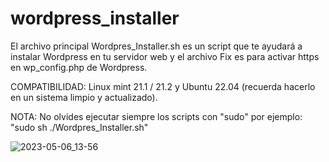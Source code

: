 # wordpress_installer

El archivo principal Wordpres_Installer.sh es un script que te ayudará a instalar Wordpress en tu servidor web
y el archivo Fix es para activar https en wp_config.php de Wordpress.

COMPATIBILIDAD: Linux mint 21.1 / 21.2 y Ubuntu 22.04 (recuerda hacerlo en un sistema limpio y actualizado).

NOTA: No olvides ejecutar siempre los scripts con "sudo" por ejemplo: "sudo sh ./Wordpres_Installer.sh"

![2023-05-06_13-56](https://user-images.githubusercontent.com/44514442/236637214-d294b5c2-a2d5-4d76-9b38-8ecd1773c610.png)
